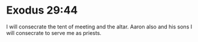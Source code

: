 # Exodus 29:44

I will consecrate the tent of meeting and the altar. Aaron also and his sons I will consecrate to serve me as priests.

